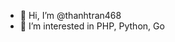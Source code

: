 - 👋 Hi, I’m @thanhtran468
- 👀 I’m interested in PHP, Python, Go

<!---
thanhtran468/thanhtran468 is a ✨ special ✨ repository because its `README.md` (this file) appears on your GitHub profile.
You can click the Preview link to take a look at your changes.
--->
